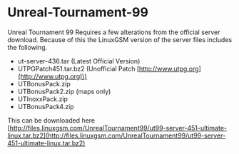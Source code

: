 # Unreal-Tournament-99

Unreal Tournament 99 Requires a few alterations from the official server download. Because of this the LinuxGSM version of the server files includes the following.

* ut-server-436.tar \(Latest Official Version\)
* UTPGPatch451.tar.bz2 \(Unofficial Patch [http://www.utpg.org](http://www.utpg.org)\)
* UTBonusPack.zip
* UTBonusPack2.zip \(maps only\)
* UTInoxxPack.zip
* UTBonusPack4.zip

This can be downloaded here [http://files.linuxgsm.com/UnrealTournament99/ut99-server-451-ultimate-linux.tar.bz2](http://files.linuxgsm.com/UnrealTournament99/ut99-server-451-ultimate-linux.tar.bz2)

